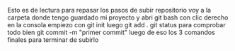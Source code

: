 Esto es de lectura para repasar los pasos de subir repositorio
voy a la carpeta donde tengo guardado mi proyecto y abri git bash con clic derecho
en la consola empiezo con git init
luego git add .
git status para comprobar todo bien
git commit -m "primer commit"
luego de eso los 3 comandos finales para terminar de subirlo
